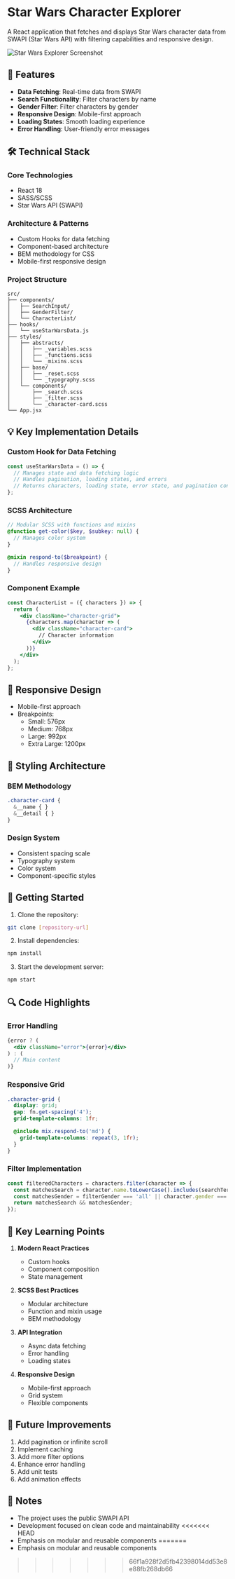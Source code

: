 # Star Wars Character Explorer

A React application that fetches and displays Star Wars character data from SWAPI (Star Wars API) with filtering capabilities and responsive design.

![Star Wars Explorer Screenshot](screenshot.png)

## 🚀 Features

- **Data Fetching**: Real-time data from SWAPI
- **Search Functionality**: Filter characters by name
- **Gender Filter**: Filter characters by gender
- **Responsive Design**: Mobile-first approach
- **Loading States**: Smooth loading experience
- **Error Handling**: User-friendly error messages

## 🛠️ Technical Stack

### Core Technologies
- React 18
- SASS/SCSS
- Star Wars API (SWAPI)

### Architecture & Patterns
- Custom Hooks for data fetching
- Component-based architecture
- BEM methodology for CSS
- Mobile-first responsive design

### Project Structure
```
src/
├── components/
│   ├── SearchInput/
│   ├── GenderFilter/
│   └── CharacterList/
├── hooks/
│   └── useStarWarsData.js
├── styles/
│   ├── abstracts/
│   │   ├── _variables.scss
│   │   ├── _functions.scss
│   │   └── _mixins.scss
│   ├── base/
│   │   ├── _reset.scss
│   │   └── _typography.scss
│   └── components/
│       ├── _search.scss
│       ├── _filter.scss
│       └── _character-card.scss
└── App.jsx
```

## 💡 Key Implementation Details

### Custom Hook for Data Fetching
```javascript
const useStarWarsData = () => {
  // Manages state and data fetching logic
  // Handles pagination, loading states, and errors
  // Returns characters, loading state, error state, and pagination controls
};
```

### SCSS Architecture
```scss
// Modular SCSS with functions and mixins
@function get-color($key, $subkey: null) {
  // Manages color system
}

@mixin respond-to($breakpoint) {
  // Handles responsive design
}
```

### Component Example
```jsx
const CharacterList = ({ characters }) => {
  return (
    <div className="character-grid">
      {characters.map(character => (
        <div className="character-card">
          // Character information
        </div>
      ))}
    </div>
  );
};
```

## 📱 Responsive Design

- Mobile-first approach
- Breakpoints:
  - Small: 576px
  - Medium: 768px
  - Large: 992px
  - Extra Large: 1200px

## 🎨 Styling Architecture

### BEM Methodology
```scss
.character-card {
  &__name { }
  &__detail { }
}
```

### Design System
- Consistent spacing scale
- Typography system
- Color system
- Component-specific styles

## 🚦 Getting Started

1. Clone the repository:
```bash
git clone [repository-url]
```

2. Install dependencies:
```bash
npm install
```

3. Start the development server:
```bash
npm start
```

## 🔍 Code Highlights

### Error Handling
```jsx
{error ? (
  <div className="error">{error}</div>
) : (
  // Main content
)}
```

### Responsive Grid
```scss
.character-grid {
  display: grid;
  gap: fn.get-spacing('4');
  grid-template-columns: 1fr;

  @include mix.respond-to('md') {
    grid-template-columns: repeat(3, 1fr);
  }
}
```

### Filter Implementation
```jsx
const filteredCharacters = characters.filter(character => {
  const matchesSearch = character.name.toLowerCase().includes(searchTerm.toLowerCase());
  const matchesGender = filterGender === 'all' || character.gender === filterGender;
  return matchesSearch && matchesGender;
});
```

## 🎯 Key Learning Points

1. **Modern React Practices**
   - Custom hooks
   - Component composition
   - State management

2. **SCSS Best Practices**
   - Modular architecture
   - Function and mixin usage
   - BEM methodology

3. **API Integration**
   - Async data fetching
   - Error handling
   - Loading states

4. **Responsive Design**
   - Mobile-first approach
   - Grid system
   - Flexible components

## 🔄 Future Improvements

1. Add pagination or infinite scroll
2. Implement caching
3. Add more filter options
4. Enhance error handling
5. Add unit tests
6. Add animation effects

## 📝 Notes

- The project uses the public SWAPI API
- Development focused on clean code and maintainability
<<<<<<< HEAD
- Emphasis on modular and reusable components
=======
- Emphasis on modular and reusable components
>>>>>>> 66f1a928f2d5fb42398014dd53e8e88fb268db66
